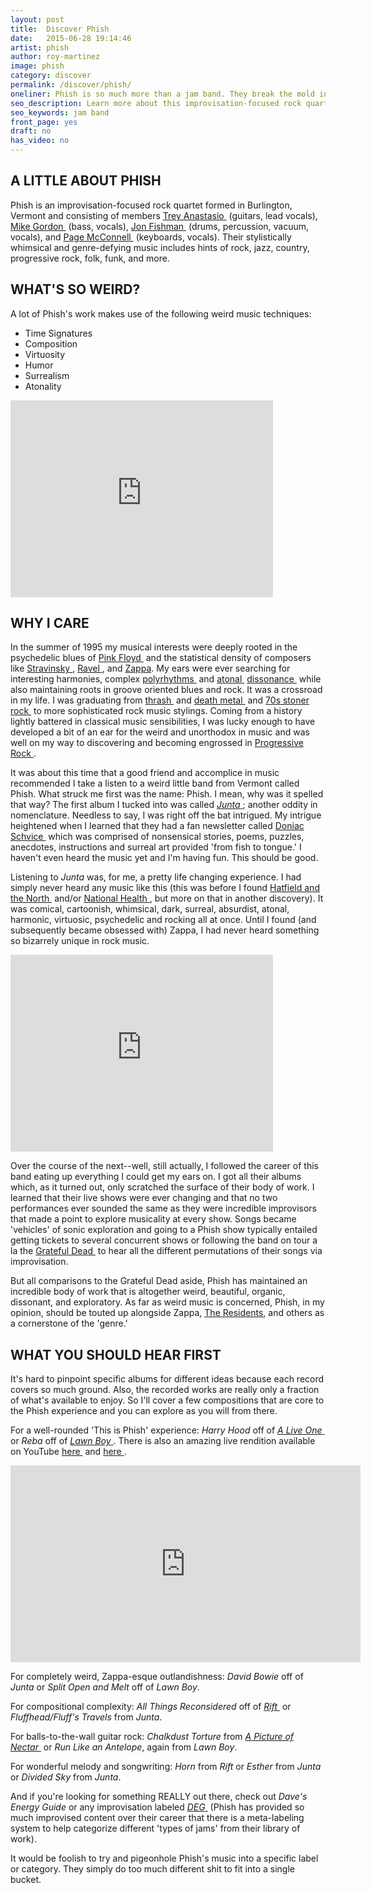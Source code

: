 ```yaml
---
layout: post
title:  Discover Phish
date:   2015-06-28 19:14:46
artist: phish
author: roy-martinez
image: phish
category: discover
permalink: /discover/phish/
oneliner: Phish is so much more than a jam band. They break the mold in every way.
seo_description: Learn more about this improvisation-focused rock quartet from Vermont.
seo_keywords: jam band
front_page: yes
draft: no
has_video: no
---
```


## A LITTLE ABOUT PHISH

Phish is an improvisation-focused rock quartet formed in Burlington, Vermont and consisting of members [Trey Anastasio&nbsp;<i class="non-mwm fa fa-external-link-square"></i>](https://en.wikipedia.org/wiki/Trey_Anastasio) (guitars, lead vocals), [Mike Gordon&nbsp;<i class="non-mwm fa fa-external-link-square"></i>](https://en.wikipedia.org/wiki/Mike_Gordon) (bass, vocals), [Jon Fishman&nbsp;<i class="non-mwm fa fa-external-link-square"></i>](https://en.wikipedia.org/wiki/Jon_Fishman) (drums, percussion, vacuum, vocals), and [Page McConnell&nbsp;<i class="non-mwm fa fa-external-link-square"></i>](https://en.wikipedia.org/wiki/Page_McConnell) (keyboards, vocals). Their stylistically whimsical and genre-defying music includes hints of rock, jazz, country, progressive rock, folk, funk, and more.

## WHAT'S SO WEIRD?

A lot of Phish's work makes use of the following weird music techniques:

- Time Signatures
- Composition
- Virtuosity
- Humor
- Surrealism
- Atonality

<div class="video-wrapper"><iframe width="420" height="315" src="https://www.youtube.com/embed/6TIGxcghQzY?rel=0" frameborder="0" allowfullscreen></iframe></div>

## WHY I CARE

In the summer of 1995 my musical interests were deeply rooted in the psychedelic blues of [Pink Floyd&nbsp;<i class="non-mwm fa fa-external-link-square"></i>](https://en.wikipedia.org/wiki/Pink_Floyd) and the statistical density of composers like [Stravinsky&nbsp;<i class="non-mwm fa fa-external-link-square"></i>](https://en.wikipedia.org/wiki/Igor_Stravinsky), [Ravel&nbsp;<i class="non-mwm fa fa-external-link-square"></i>](https://en.wikipedia.org/wiki/Ravel), and [Zappa](/discover/frank-zappa). My ears were ever searching for interesting harmonies, complex [polyrhythms&nbsp;<i class="non-mwm fa fa-external-link-square"></i>](https://en.wikipedia.org/wiki/Polyrhythm) and [atonal&nbsp;<i class="non-mwm fa fa-external-link-square"></i>](https://en.wikipedia.org/wiki/Atonality) [dissonance&nbsp;<i class="non-mwm fa fa-external-link-square"></i>](https://en.wikipedia.org/wiki/Consonance_and_dissonance) while also maintaining roots in groove oriented blues and rock. It was a crossroad in my life. I was graduating from [thrash&nbsp;<i class="non-mwm fa fa-external-link-square"></i>](https://en.wikipedia.org/wiki/Thrash_metal) and [death metal&nbsp;<i class="non-mwm fa fa-external-link-square"></i>](https://en.wikipedia.org/wiki/Death_metal) and [70s stoner rock&nbsp;<i class="non-mwm fa fa-external-link-square"></i>](https://en.wikipedia.org/wiki/Stoner_rock) to more sophisticated rock music stylings. Coming from a history lightly battered in classical music sensibilities, I was lucky enough to have developed a bit of an ear for the weird and unorthodox in music and was well on my way to discovering and becoming engrossed in [Progressive Rock&nbsp;<i class="non-mwm fa fa-external-link-square"></i>](https://en.wikipedia.org/wiki/Progressive_rock).

It was about this time that a good friend and accomplice in music recommended I take a listen to a weird little band from Vermont called Phish. What struck me first was the name: Phish. I mean, why was it spelled that way? The first album I tucked into was called [*Junta*&nbsp;<i class="non-mwm fa fa-external-link-square"></i>](https://en.wikipedia.org/wiki/Junta_(album)); another oddity in nomenclature. Needless to say, I was right off the bat intrigued. My intrigue heightened when I learned that they had a fan newsletter called [Doniac Schvice&nbsp;<i class="non-mwm fa fa-external-link-square"></i>](http://forum.phish.net/forum/show/1303154865) which was comprised of nonsensical stories, poems, puzzles, anecdotes, instructions and surreal art provided 'from fish to tongue.' I haven't even heard the music yet and I'm having fun. This should be good.

Listening to *Junta* was, for me, a pretty life changing experience. I had simply never heard any music like this (this was before I found [Hatfield and the North&nbsp;<i class="non-mwm fa fa-external-link-square"></i>](https://en.wikipedia.org/wiki/Hatfield_and_the_North) and/or [National Health&nbsp;<i class="non-mwm fa fa-external-link-square"></i>](https://en.wikipedia.org/wiki/National_Health), but more on that in another discovery). It was comical, cartoonish, whimsical, dark, surreal, absurdist, atonal, harmonic, virtuosic, psychedelic and rocking all at once. Until I found (and subsequently became obsessed with) Zappa, I had never heard something so bizarrely unique in rock music.

<div class="video-wrapper"><iframe width="420" height="315" src="https://www.youtube.com/embed/CzWqHvSkQZI?rel=0" frameborder="0" allowfullscreen></iframe></div>

Over the course of the next--well, still actually, I followed the career of this band eating up everything I could get my ears on. I got all their albums which, as it turned out, only scratched the surface of their body of work. I learned that their live shows were ever changing and that no two performances ever sounded the same as they were incredible improvisors that made a point to explore musicality at every show. Songs became 'vehicles' of sonic exploration and going to a Phish show typically entailed getting tickets to several concurrent shows or following the band on tour a la the [Grateful Dead&nbsp;<i class="non-mwm fa fa-external-link-square"></i>](https://en.wikipedia.org/wiki/Grateful_Dead) to hear all the different permutations of their songs via improvisation.

But all comparisons to the Grateful Dead aside, Phish has maintained an incredible body of work that is altogether weird, beautiful, organic, dissonant, and exploratory. As far as weird music is concerned, Phish, in my opinion, should be touted up alongside Zappa, [The Residents](/discover/the-residents), and others as a cornerstone of the 'genre.'

## WHAT YOU SHOULD HEAR FIRST

It's hard to pinpoint specific albums for different ideas because each record covers so much ground. Also, the recorded works are really only a fraction of what's available to enjoy. So I'll cover a few compositions that are core to the Phish experience and you can explore as you will from there.

For a well-rounded 'This is Phish' experience: *Harry Hood* off of [*A Live One*&nbsp;<i class="non-mwm fa fa-external-link-square"></i>](https://en.wikipedia.org/wiki/A_Live_One) or *Reba* off of [*Lawn Boy*&nbsp;<i class="non-mwm fa fa-external-link-square"></i>](https://en.wikipedia.org/wiki/Lawn_Boy). There is also an amazing live rendition available on YouTube [here&nbsp;<i class="non-mwm fa fa-external-link-square"></i>](https://youtu.be/cnJlBWjDeXA) and [here&nbsp;<i class="non-mwm fa fa-external-link-square"></i>](https://youtu.be/AKmIV1SY9gY).

<div class="video-wrapper"><iframe width="560" height="315" src="https://www.youtube.com/embed/cnJlBWjDeXA?rel=0" frameborder="0" allowfullscreen></iframe></div>

For completely weird, Zappa-esque outlandishness: *David Bowie* off of *Junta* or *Split Open and Melt* off of *Lawn Boy*.

For compositional complexity: *All Things Reconsidered* off of [*Rift*&nbsp;<i class="non-mwm fa fa-external-link-square"></i>](https://en.wikipedia.org/wiki/Rift_(album)) or *Fluffhead/Fluff's Travels* from *Junta*.

For balls-to-the-wall guitar rock: *Chalkdust Torture* from [*A Picture of Nectar*&nbsp;<i class="non-mwm fa fa-external-link-square"></i>](https://en.wikipedia.org/wiki/A_Picture_of_Nectar) or *Run Like an Antelope*, again from *Lawn Boy*.

For wonderful melody and songwriting: *Horn* from *Rift* or *Esther* from *Junta* or *Divided Sky* from *Junta*.

And if you're looking for something REALLY out there, check out *Dave's Energy Guide* or any improvisation labeled [*DEG*&nbsp;<i class="non-mwm fa fa-external-link-square"></i>](http://phish.net/song/daves-energy-guide) (Phish has provided so much improvised content over their career that there is a meta-labeling system to help categorize different 'types of jams' from their library of work).

It would be foolish to try and pigeonhole Phish's music into a specific label or category. They simply do too much different shit to fit into a single bucket.
